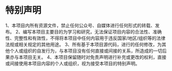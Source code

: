 # 特别声明
1、本项目内所有资源文件，禁止任何公众号、自媒体进行任何形式的转载、发布。
2、编写本项目主要目的为学习和研究，无法保证项目内容的合法性、准确性、完整性和有效性，不得将本项目中任何内容用于违反国家/地区/组织等的法律法规或相关规定的其他用途。
3、所有基于本项目源代码，进行的任何修改，为其他个人或组织的自发行为，与本项目没有任何直接或间接的关系，所造成的一切后果亦与本项目无关。
4、本项目保留随时对免责声明进行补充或更改的权利，直接或间接使用本项目内容的个人或组织，视为接受本项目的特别声明。
